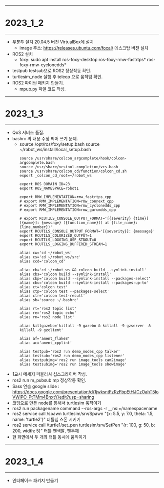 - - -
# 2023_1_2
- - -
* 우분투 설치 20.04.5 버전 VirtualBox에 설치
    * image 주소: https://releases.ubuntu.com/focal/ 데스크탑 버전 설치
* ROS2 설치
    * foxy: sudo apt install ros-foxy-desktop ros-foxy-rmw-fastrtps* ros-foxy-rmw-cyclonedds*
* testpub testsub으로 ROS2 정상작동 확인.
* turtlesim_node 실행 후 teleop 으로 움직임 확인.
* ROS2 파이썬 패키지 만들기.
    * mpub.py 파일 코드 작성.


- - - 
# 2023_1_3
- - -
* QoS 서비스 품질.
* bashrc 의 내용 수정 띄어 쓰기 문제.
    * source /opt/ros/foxy/setup.bash source ~/robot_ws/install/local_setup.bash
        ```
        source /usr/share/colcon_argcomplete/hook/colcon-argcomplete.bash
        source /usr/share/vcstool-completion/vcs.bash
        source /usr/share/colcon_cd/function/colcon_cd.sh
        export _colcon_cd_root=~/robot_ws

        export ROS_DOMAIN_ID=23
        export ROS_NAMESPACE=robot1

        export RMW_IMPLEMENTATION=rmw_fastrtps_cpp
        # export RMW_IMPLEMENTATION=rmw_connext_cpp
        # export RMW_IMPLEMENTATION=rmw_cyclonedds_cpp
        # export RMW_IMPLEMENTATION=rmw_gurumdds_cpp

        # export RCUTILS_CONSOLE_OUTPUT_FORMAT='[{severity} {time}] [{name}]: {message} ({function_name}() at {file_name}:{line_number})'
        export RCUTILS_CONSOLE_OUTPUT_FORMAT='[{severity}]: {message}'
        export RCUTILS_COLORIZED_OUTPUT=1
        export RCUTILS_LOGGING_USE_STDOUT=0
        export RCUTILS_LOGGING_BUFFERED_STREAM=1

        alias cw='cd ~/robot_ws'
        alias cs='cd ~/robot_ws/src'
        alias ccd='colcon_cd'

        alias cb='cd ~/robot_ws && colcon build --symlink-install'
        alias cbs='colcon build --symlink-install'
        alias cbp='colcon build --symlink-install --packages-select'
        alias cbu='colcon build --symlink-install --packages-up-to'
        alias ct='colcon test'
        alias ctp='colcon test --packages-select'
        alias ctr='colcon test-result'
        alias sb='source ~/.bashrc'

        alias rt='ros2 topic list'
        alias re='ros2 topic echo'
        alias rn='ros2 node list'

        alias killgazebo='killall -9 gazebo & killall -9 gzserver  & killall -9 gzclient'

        alias af='ament_flake8'
        alias ac='ament_cpplint'

        alias testpub='ros2 run demo_nodes_cpp talker'
        alias testsub='ros2 run demo_nodes_cpp listener'
        alias testpubimg='ros2 run image_tools cam2image'
        alias testsubimg='ros2 run image_tools showimage'
        ```
* 1교시 메세지 퍼블리셔 섭스크라이버 작성.
* ros2 run m_pubsub mp 정상작동 확인.
* Sass 연습 google slide : https://docs.google.com/presentation/d/1jwksntFzRzFbpEtHJCzOahT5loVWIPO-PtTMm4BnxtY/edit?usp=sharing
* 코딩으로 만든 node를 통해서 turtlesim 움직이기
* ros2 run packagename command --ros-args -r __ns:=/namespacename
* ros2 service call /spawn turtlesim/srv/Spawn "{x: 5.5, y: 7.0, theta: 1.5, name: 'turtle2'}" 터틀심 스폰 시키기
* ros2 service call /turtle1/set_pen turtlesim/srv/SetPen "{r: 100, g: 50, b: 200, width: 5}" 터틀 팬색깔, 팬두께 
* 한 화면에서 두 개의 터틀 동시에 움직이기

- - - 
# 2023_1_4
- - -
* 인터페이스 패키지 만들기
